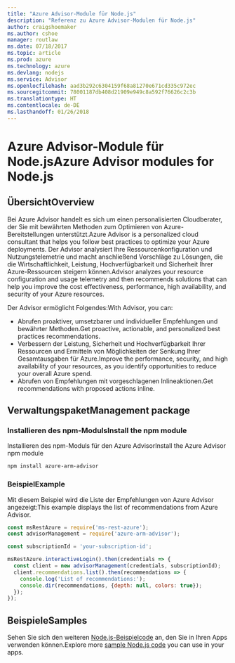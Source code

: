 ```yaml
---
title: "Azure Advisor-Module für Node.js"
description: "Referenz zu Azure Advisor-Modulen für Node.js"
author: craigshoemaker
ms.author: cshoe
manager: routlaw
ms.date: 07/18/2017
ms.topic: article
ms.prod: azure
ms.technology: azure
ms.devlang: nodejs
ms.service: Advisor
ms.openlocfilehash: aad3b292c6304159f68a81270e671cd335c972ec
ms.sourcegitcommit: 78001187db408d21909e949c8a592f76626c2c3b
ms.translationtype: HT
ms.contentlocale: de-DE
ms.lasthandoff: 01/26/2018
---
```

# <a name="azure-advisor-modules-for-nodejs"></a><span data-ttu-id="fc740-103">Azure Advisor-Module für Node.js</span><span class="sxs-lookup"><span data-stu-id="fc740-103">Azure Advisor modules for Node.js</span></span>

## <a name="overview"></a><span data-ttu-id="fc740-104">Übersicht</span><span class="sxs-lookup"><span data-stu-id="fc740-104">Overview</span></span>

<span data-ttu-id="fc740-105">Bei Azure Advisor handelt es sich um einen personalisierten Cloudberater, der Sie mit bewährten Methoden zum Optimieren von Azure-Bereitstellungen unterstützt.</span><span class="sxs-lookup"><span data-stu-id="fc740-105">Azure Advisor is a personalized cloud consultant that helps you follow best practices to optimize your Azure deployments.</span></span> <span data-ttu-id="fc740-106">Der Advisor analysiert Ihre Ressourcenkonfiguration und Nutzungstelemetrie und macht anschließend Vorschläge zu Lösungen, die die Wirtschaftlichkeit, Leistung, Hochverfügbarkeit und Sicherheit Ihrer Azure-Ressourcen steigern können.</span><span class="sxs-lookup"><span data-stu-id="fc740-106">Advisor analyzes your resource configuration and usage telemetry and then recommends solutions that can help you improve the cost effectiveness, performance, high availability, and security of your Azure resources.</span></span>

<span data-ttu-id="fc740-107">Der Advisor ermöglicht Folgendes:</span><span class="sxs-lookup"><span data-stu-id="fc740-107">With Advisor, you can:</span></span>
- <span data-ttu-id="fc740-108">Abrufen proaktiver, umsetzbarer und individueller Empfehlungen und bewährter Methoden.</span><span class="sxs-lookup"><span data-stu-id="fc740-108">Get proactive, actionable, and personalized best practices recommendations.</span></span>
- <span data-ttu-id="fc740-109">Verbessern der Leistung, Sicherheit und Hochverfügbarkeit Ihrer Ressourcen und Ermitteln von Möglichkeiten der Senkung Ihrer Gesamtausgaben für Azure.</span><span class="sxs-lookup"><span data-stu-id="fc740-109">Improve the performance, security, and high availability of your resources, as you identify opportunities to reduce your overall Azure spend.</span></span>
- <span data-ttu-id="fc740-110">Abrufen von Empfehlungen mit vorgeschlagenen Inlineaktionen.</span><span class="sxs-lookup"><span data-stu-id="fc740-110">Get recommendations with proposed actions inline.</span></span>

## <a name="management-package"></a><span data-ttu-id="fc740-111">Verwaltungspaket</span><span class="sxs-lookup"><span data-stu-id="fc740-111">Management package</span></span>

### <a name="install-the-npm-module"></a><span data-ttu-id="fc740-112">Installieren des npm-Moduls</span><span class="sxs-lookup"><span data-stu-id="fc740-112">Install the npm module</span></span>

<span data-ttu-id="fc740-113">Installieren des npm-Moduls für den Azure Advisor</span><span class="sxs-lookup"><span data-stu-id="fc740-113">Install the Azure Advisor npm module</span></span>

```bash
npm install azure-arm-advisor
```

### <a name="example"></a><span data-ttu-id="fc740-114">Beispiel</span><span class="sxs-lookup"><span data-stu-id="fc740-114">Example</span></span>

<span data-ttu-id="fc740-115">Mit diesem Beispiel wird die Liste der Empfehlungen von Azure Advisor angezeigt:</span><span class="sxs-lookup"><span data-stu-id="fc740-115">This example displays the list of recommendations from Azure Advisor.</span></span>

```javascript
const msRestAzure = require('ms-rest-azure');
const advisorManagement = require('azure-arm-advisor');

const subscriptionId = 'your-subscription-id';

msRestAzure.interactiveLogin().then(credentials => {
  const client = new advisorManagement(credentials, subscriptionId);
  client.recommendations.list().then(recommendations => {
    console.log('List of recommendations:');
    console.dir(recommendations, {depth: null, colors: true});
  });
});
```

## <a name="samples"></a><span data-ttu-id="fc740-116">Beispiele</span><span class="sxs-lookup"><span data-stu-id="fc740-116">Samples</span></span>

<span data-ttu-id="fc740-117">Sehen Sie sich den weiteren [Node.js-Beispielcode](https://azure.microsoft.com/resources/samples/?platform=nodejs) an, den Sie in Ihren Apps verwenden können.</span><span class="sxs-lookup"><span data-stu-id="fc740-117">Explore more [sample Node.js code](https://azure.microsoft.com/resources/samples/?platform=nodejs) you can use in your apps.</span></span>
